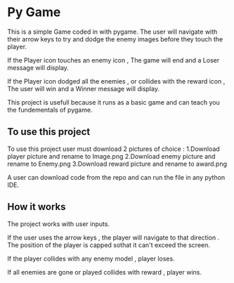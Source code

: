# Py Game

This is a simple Game coded in with pygame. The user will navigate with their arrow keys to try and dodge the enemy images before they touch the player. 

If the Player icon touches an enemy icon , The game will end and a Loser message will display.

If the Player icon dodged all the enemies , or collides with the reward icon , The user will win and a Winner message will display.


This project is usefull because it runs as a basic game and can teach you the fundementals of pygame.

## To use this project

To use this project user must download 2 pictures of choice :
1.Download player picture and rename to Image.png
2.Download enemy picture and rename to Enemy.png
3.Download reward picture and rename to award.png 

A user can download code from the repo and can run the file in any python IDE.

## How it works

The project works with user inputs.

If the user uses the arrow keys , the player will navigate to that direction . The position of the player is capped sothat it can't exceed the screen.

If the player collides with any enemy model , player loses.

If all enemies are gone or played collides with reward , player wins.



